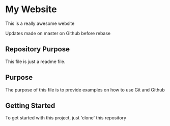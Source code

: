 # My Website

This is a really awesome website

Updates made  on master on Github before rebase

## Repository Purpose

This file is just a readme file.

## Purpose

The purpose of this file is to provide examples 
on how to use Git and Github

## Getting Started 

To get started with this project, just 'clone' this repository 
